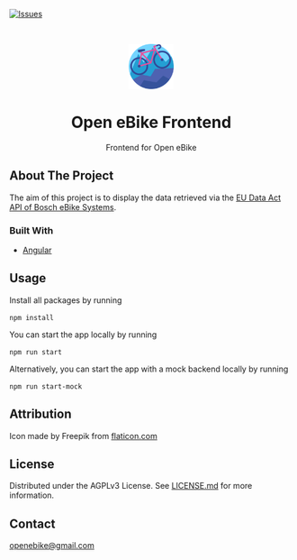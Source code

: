 [![Issues](https://img.shields.io/github/issues/open-ebike/open-ebike-frontend)](https://github.com/open-ebike/open-ebike-frontend/issues)

<br />
<p align="center">
  <a href="https://github.com/open-ebike/open-ebike-frontend">
    <img src="./logo.png" alt="Logo" style="height: 80px; ">
  </a>

  <h1 align="center">Open eBike Frontend</h1>

  <p align="center">
    Frontend for Open eBike
  </p>
</p>

## About The Project

The aim of this project is to display the data retrieved via the [EU Data Act API of Bosch eBike Systems](https://flow.bosch-ebike.com/data-act).

### Built With

- [Angular](https://angular.io/)

## Usage

Install all packages by running

```
npm install
```

You can start the app locally by running

```
npm run start
```

Alternatively, you can start the app with a mock backend locally by running

```
npm run start-mock
```

## Attribution

Icon made by Freepik from [flaticon.com](https://flaticon.com)

## License

Distributed under the AGPLv3 License. See [LICENSE.md](./LICENSE.md) for more information.

## Contact

openebike@gmail.com
